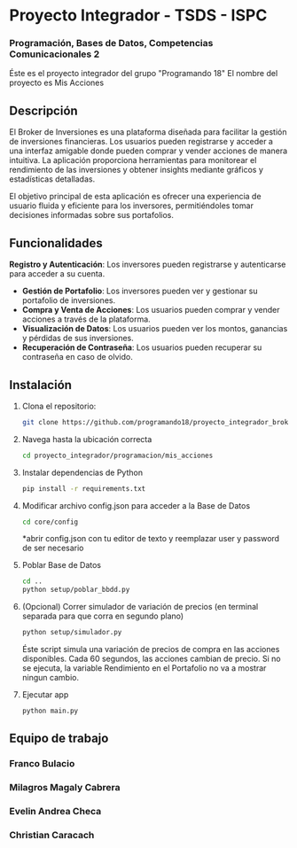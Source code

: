 # Proyecto Integrador - TSDS - ISPC
### Programación, Bases de Datos, Competencias Comunicacionales 2 


Éste es el proyecto integrador del grupo "Programando 18"
El nombre del proyecto es Mis Acciones

## Descripción

El Broker de Inversiones es una plataforma diseñada para facilitar la gestión de inversiones financieras. Los usuarios pueden registrarse y acceder a una interfaz amigable donde pueden comprar y vender acciones de manera intuitiva. La aplicación proporciona herramientas para monitorear el rendimiento de las inversiones y obtener insights mediante gráficos y estadísticas detalladas.

El objetivo principal de esta aplicación es ofrecer una experiencia de usuario fluida y eficiente para los inversores, permitiéndoles tomar decisiones informadas sobre sus portafolios.

## Funcionalidades

**Registro y Autenticación**: Los inversores pueden registrarse y autenticarse para acceder a su cuenta.
- **Gestión de Portafolio**: Los inversores pueden ver y gestionar su portafolio de inversiones.
- **Compra y Venta de Acciones**: Los usuarios pueden comprar y vender acciones a través de la plataforma.
- **Visualización de Datos**: Los usuarios pueden ver los montos, ganancias y pérdidas de sus inversiones.
- **Recuperación de Contraseña**: Los usuarios pueden recuperar su contraseña en caso de olvido.

## Instalación
1. Clona el repositorio:
   ```bash
   git clone https://github.com/programando18/proyecto_integrador_broker
   ```
2. Navega hasta la ubicación correcta
   ```bash
   cd proyecto_integrador/programacion/mis_acciones
   ```
3. Instalar dependencias de Python
   ```bash
   pip install -r requirements.txt
   ```
4. Modificar archivo config.json para acceder a la Base de Datos
   ```bash
   cd core/config
   ```
   *abrir config.json con tu editor de texto y reemplazar user y password de ser necesario
   
6. Poblar Base de Datos
   ```bash
   cd ..
   python setup/poblar_bbdd.py
   ```
7. (Opcional) Correr simulador de variación de precios (en terminal separada para que corra en segundo plano)
   ```bash
   python setup/simulador.py
   ```
   Éste script simula una variación de precios de compra en las acciones disponibles. Cada 60 segundos, las acciones cambian de precio.
   Si no se ejecuta, la variable Rendimiento en el Portafolio no va a mostrar ningun cambio.
9. Ejecutar app
   ```bash
   python main.py
   ```

## Equipo de trabajo

### Franco Bulacio

### Milagros Magaly Cabrera

### Evelin Andrea Checa

### Christian Caracach
